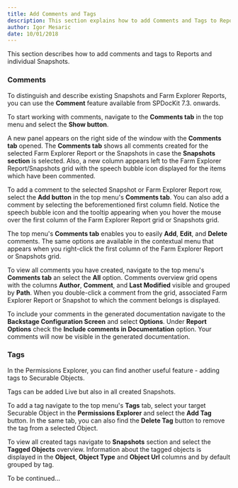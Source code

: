 ```yaml
---
title: Add Comments and Tags
description: This section explains how to add Comments and Tags to Reports and Snapshots
author: Igor Mesaric
date: 10/01/2018
---
```


This section describes how to add comments and tags to Reports and individual Snapshots.

### **Comments** 

To distinguish and describe existing Snapshots and Farm Explorer Reports, you can use the **Comment** feature available from SPDocKit 7.3. onwards.

To start working with comments, navigate to the **Comments tab** in the top menu and select the **Show button**. 

A new panel appears on the right side of the window with the **Comments tab** opened. 
The **Comments tab** shows all comments created for the selected Farm Explorer Report or the Snapshots in case the **Snapshots section** is selected.
Also, a new column appears left to the Farm Explorer Report/Snapshots grid with the speech bubble icon displayed for the items which have been commented.

To add a comment to the selected Snapshot or Farm Explorer Report row, select the **Add button** in the top menu's **Comments tab**.
You can also add a comment by selecting the beforementioned first column field.
Notice the speech bubble icon and the tooltip appearing when you hover the mouse over the first column of the Farm Explorer Report grid or Snapshots grid.

The top menu's **Comments tab** enables you to easily **Add**, **Edit**, and **Delete** comments. The same options are available in the contextual menu that appears when you right-click the first column of the Farm Explorer Report or Snapshots grid. 

To view all comments you have created, navigate to the top menu's **Comments tab** an select the **All** option. Comments overview grid opens with the columns **Author**, **Comment**, and **Last Modified** visible and grouped by **Path**. When you double-click a comment from the grid, associated Farm Explorer Report or Snapshot to which the comment belongs is displayed.  

To include your comments in the generated documentation navigate to the **Backstage Configuration Screen** and select **Options**. Under **Report Options** check the **Include comments in Documentation** option. Your comments will now be visible in the generated documentation. 

### **Tags**

In the Permissions Explorer, you can find another useful feature - adding tags to Securable Objects.

Tags can be added Live but also in all created Snapshots.

To add a tag navigate to the top menu's **Tags** tab, select your target Securable Object in the **Permissions Explorer** and select the **Add Tag** button. In the same tab, you can also find the **Delete Tag** button to remove the tag from a selected Object. 

To view all created tags navigate to **Snapshots** section and select the **Tagged Objects** overview. 
Information about the tagged objects is displayed in the **Object**, **Object Type** and **Object Url** columns and by default grouped by tag.  

To be continued...